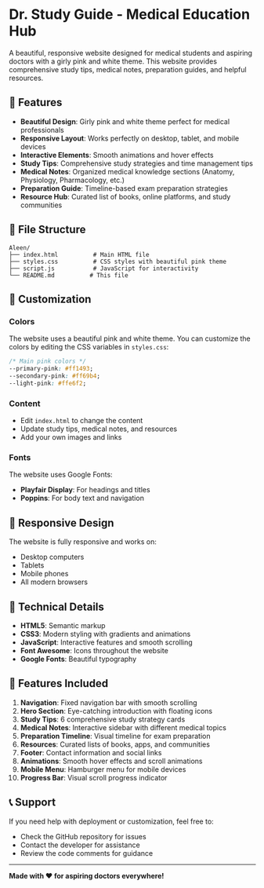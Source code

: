 # Dr. Study Guide - Medical Education Hub

A beautiful, responsive website designed for medical students and aspiring doctors with a girly pink and white theme. This website provides comprehensive study tips, medical notes, preparation guides, and helpful resources.

## 🌸 Features

- **Beautiful Design**: Girly pink and white theme perfect for medical professionals
- **Responsive Layout**: Works perfectly on desktop, tablet, and mobile devices
- **Interactive Elements**: Smooth animations and hover effects
- **Study Tips**: Comprehensive study strategies and time management tips
- **Medical Notes**: Organized medical knowledge sections (Anatomy, Physiology, Pharmacology, etc.)
- **Preparation Guide**: Timeline-based exam preparation strategies
- **Resource Hub**: Curated list of books, online platforms, and study communities

## 📁 File Structure

```
Aleen/
├── index.html          # Main HTML file
├── styles.css          # CSS styles with beautiful pink theme
├── script.js           # JavaScript for interactivity
└── README.md          # This file
```


## 🎨 Customization

### Colors

The website uses a beautiful pink and white theme. You can customize the colors by editing the CSS variables in `styles.css`:

```css
/* Main pink colors */
--primary-pink: #ff1493;
--secondary-pink: #ff69b4;
--light-pink: #ffe6f2;
```

### Content

- Edit `index.html` to change the content
- Update study tips, medical notes, and resources
- Add your own images and links

### Fonts

The website uses Google Fonts:

- **Playfair Display**: For headings and titles
- **Poppins**: For body text and navigation

## 📱 Responsive Design

The website is fully responsive and works on:

- Desktop computers
- Tablets
- Mobile phones
- All modern browsers

## 🔧 Technical Details

- **HTML5**: Semantic markup
- **CSS3**: Modern styling with gradients and animations
- **JavaScript**: Interactive features and smooth scrolling
- **Font Awesome**: Icons throughout the website
- **Google Fonts**: Beautiful typography

## 🌟 Features Included

1. **Navigation**: Fixed navigation bar with smooth scrolling
2. **Hero Section**: Eye-catching introduction with floating icons
3. **Study Tips**: 6 comprehensive study strategy cards
4. **Medical Notes**: Interactive sidebar with different medical topics
5. **Preparation Timeline**: Visual timeline for exam preparation
6. **Resources**: Curated lists of books, apps, and communities
7. **Footer**: Contact information and social links
8. **Animations**: Smooth hover effects and scroll animations
9. **Mobile Menu**: Hamburger menu for mobile devices
10. **Progress Bar**: Visual scroll progress indicator

## 📞 Support

If you need help with deployment or customization, feel free to:

- Check the GitHub repository for issues
- Contact the developer for assistance
- Review the code comments for guidance

---

**Made with ❤️ for aspiring doctors everywhere!**
